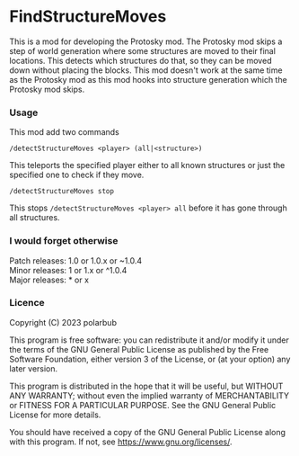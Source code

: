 # FindStructureMoves
This is a mod for developing the Protosky mod. The Protosky mod skips a step of world generation where some structures 
are moved to their final locations. This detects which structures do that, so they can be moved down without placing the blocks. 
This mod doesn't work at the same time as the Protosky mod as this mod hooks into structure generation which the Protosky mod
skips.

### Usage
This mod add two commands

`/detectStructureMoves <player> (all|<structure>)`

This teleports the specified player either to all known structures or just the specified one to check if they move.

`/detectStructureMoves stop`

This stops `/detectStructureMoves <player> all` before it has gone through all structures.

### I would forget otherwise
Patch releases: 1.0 or 1.0.x or ~1.0.4  
Minor releases: 1 or 1.x or ^1.0.4  
Major releases: * or x  

### Licence

Copyright (C) 2023  polarbub

This program is free software: you can redistribute it and/or modify it under the terms of the GNU General Public License as published by the Free Software Foundation, either version 3 of the License, or (at your option) any later version.

This program is distributed in the hope that it will be useful, but WITHOUT ANY WARRANTY; without even the implied warranty of MERCHANTABILITY or FITNESS FOR A PARTICULAR PURPOSE.  See the GNU General Public License for more details.

You should have received a copy of the GNU General Public License along with this program.  If not, see <https://www.gnu.org/licenses/>.

